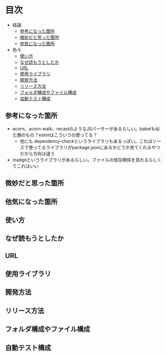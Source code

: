 # 目次

- 結論
  - [参考になった箇所](#参考になった箇所)
  - [微妙だと思った箇所](#微妙だと思った箇所)
  - [他気になった箇所](#他気になった箇所)
- 色々
  - [使い方](#使い方)
  - [なぜ読もうとしたか](#なぜ読もうとしたか)
  - [URL](#url)
  - [使用ライブラリ](#使用ライブラリ)
  - [開発方法](#開発方法)
  - [リリース方法](#リリース方法)
  - [フォルダ構成やファイル構成](#フォルダ構成やファイル構成)
  - [自動テスト構成](#自動テスト構成)

## 参考になった箇所

- acorn、acorn-walk、recastのようなJSパーサーがあるらしい。babelも似た類のもの？eslintはこういうの使ってる？
  - 他にも dependency-checkというライブラリもあるっぽい。これはソースで使ってるライブラリがpackage.jsonにあるかどうか見てくれるやつだから方向は違う
- madgeというライブラリがあるらしい。ファイルの依存関係を見れるらしくてこれはいい

## 微妙だと思った箇所

## 他気になった箇所

## 使い方

## なぜ読もうとしたか

## URL

## 使用ライブラリ

## 開発方法

## リリース方法

## フォルダ構成やファイル構成

## 自動テスト構成
